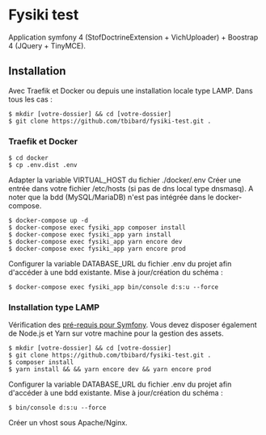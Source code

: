 # Fysiki test

Application symfony 4 (StofDoctrineExtension + VichUploader) + Boostrap 4 (JQuery + TinyMCE).

## Installation

Avec Traefik et Docker ou depuis une installation locale type LAMP.
Dans tous les cas :

```
$ mkdir [votre-dossier] && cd [votre-dossier]
$ git clone https://github.com/tbibard/fysiki-test.git .
```

### Traefik et Docker

```
$ cd docker
$ cp .env.dist .env
```

Adapter la variable VIRTUAL_HOST du fichier ./docker/.env
Créer une entrée dans votre fichier /etc/hosts (si pas de dns local type dnsmasq).
A noter que la bdd (MySQL/MariaDB) n'est pas intégrée dans le docker-compose.

```
$ docker-compose up -d
$ docker-compose exec fysiki_app composer install
$ docker-compose exec fysiki_app yarn install
$ docker-compose exec fysiki_app yarn encore dev
$ docker-compose exec fysiki_app yarn encore prod
```

Configurer la variable DATABASE_URL du fichier .env du projet afin d'accéder à une bdd existante.
Mise à jour/création du schéma :

```
$ docker-compose exec fysiki_app bin/console d:s:u --force
```

### Installation type LAMP

Vérification des [pré-requis pour Symfony][1].
Vous devez disposer également de Node.js et Yarn sur votre machine pour la gestion des assets.

```
$ mkdir [votre-dossier] && cd [votre-dossier]
$ git clone https://github.com/tbibard/fysiki-test.git .
$ composer install
$ yarn install && && yarn encore dev && yarn encore prod
```

Configurer la variable DATABASE_URL du fichier .env du projet afin d'accéder à une bdd existante.
Mise à jour/création du schéma :

```
$ bin/console d:s:u --force
```

Créer un vhost sous Apache/Nginx.


[1]: https://symfony.com/doc/current/setup.html#technical-requirements
